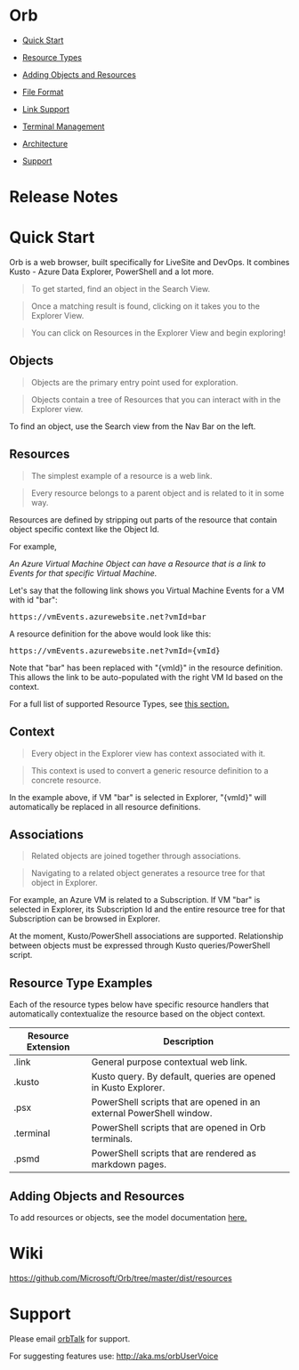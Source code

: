 # Orb

* [Quick Start](#quick-start)

* [Resource Types](#resource-type-examples)

* [Adding Objects and Resources](models.md)

* [File Format](fileFormat.md)

* [Link Support](linkSupport.md)

* [Terminal Management](terminal.md)

* [Architecture](architecture.md)

* [Support](#support)

# Release Notes

# Quick Start

Orb is a web browser, built specifically for LiveSite and DevOps. It combines Kusto - Azure Data Explorer, PowerShell and a lot more.

> To get started, find an object in the Search View.

> Once a matching result is found, clicking on it takes you to the Explorer View.

> You can click on Resources in the Explorer View and begin exploring!

## Objects
> Objects are the primary entry point used for exploration.

> Objects contain a tree of Resources that you can interact with in the Explorer view.

To find an object, use the Search view from the Nav Bar on the left.

## Resources
> The simplest example of a resource is a web link.

> Every resource belongs to a parent object and is related to it in some way.

Resources are defined by stripping out parts of the resource that contain object specific context like the Object Id.

For example,

*An Azure Virtual Machine Object can have a Resource that is a link to Events for that specific Virtual Machine.*

Let's say that the following link shows you Virtual Machine Events for a VM with id "bar":

<pre>
https://vmEvents.azurewebsite.net?vmId=bar
</pre>

A resource definition for the above would look like this:

<pre>
https://vmEvents.azurewebsite.net?vmId={vmId}
</pre>

Note that "bar" has been replaced with "{vmId}" in the resource definition. This allows the link to be auto-populated with the right VM Id based on the context.

For a full list of supported Resource Types, see [this section.](#supported-resource-types)

## Context

> Every object in the Explorer view has context associated with it.

> This context is used to convert a generic resource definition to a concrete resource.

In the example above, if VM "bar" is selected in Explorer, "{vmId}" will automatically be replaced in all resource definitions.


## Associations

> Related objects are joined together through associations.

> Navigating to a related object generates a resource tree for that object in Explorer.

For example, an Azure VM is related to a Subscription. If VM "bar" is selected in Explorer, its Subscription Id and the entire resource tree for that Subscription can be browsed in Explorer.

At the moment, Kusto/PowerShell associations are supported. Relationship between objects must be expressed through Kusto queries/PowerShell script.

## Resource Type Examples

Each of the resource types below have specific resource handlers that automatically contextualize the resource based on the object context.

Resource Extension | Description
------------ | -------------
.link | General purpose contextual web link.
.kusto | Kusto query. By default, queries are opened in Kusto Explorer.
.psx | PowerShell scripts that are opened in an external PowerShell window.
.terminal | PowerShell scripts that are opened in Orb terminals.
.psmd | PowerShell scripts that are rendered as markdown pages.


## Adding Objects and Resources

To add resources or objects, see the model documentation [here.](models.md)

# Wiki

<a href= "https://github.com/Microsoft/Orb/tree/master/dist/resources" target="_blank">https://github.com/Microsoft/Orb/tree/master/dist/resources</a>

# Support

Please email [orbTalk](mailto:orbTalk@microsoft.com) for support.

For suggesting features use: <a href= "http://aka.ms/orbUserVoice" target="_blank">http://aka.ms/orbUserVoice</a>